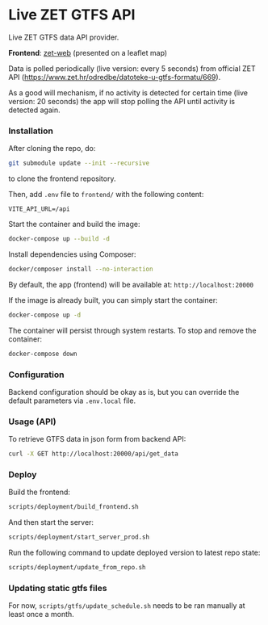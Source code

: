 # Live ZET GTFS API

Live ZET GTFS data API provider.

**Frontend**: [zet-web](https://github.com/MatijaNovosel/zet-web) (presented on a leaflet map)

Data is polled periodically (live version: every 5 seconds) from official ZET API (https://www.zet.hr/odredbe/datoteke-u-gtfs-formatu/669).

As a good will mechanism, if no activity is detected for certain time (live version: 20 seconds) the app will stop polling the API until activity is detected again.

### Installation

After cloning the repo, do:

```bash
git submodule update --init --recursive
```
to clone the frontend repository.

Then, add `.env` file to `frontend/` with the following content:

```env
VITE_API_URL=/api
```

Start the container and build the image:

```bash
docker-compose up --build -d
```

Install dependencies using Composer:

```bash
docker/composer install --no-interaction
```

By default, the app (frontend) will be available at: `http://localhost:20000`

If the image is already built, you can simply start the container:

```bash
docker-compose up -d
```

The container will persist through system restarts.
To stop and remove the container:

```bash
docker-compose down
```

### Configuration

Backend configuration should be okay as is, but you can override the default parameters via `.env.local` file.

### Usage (API)

To retrieve GTFS data in json form from backend API:

```bash
curl -X GET http://localhost:20000/api/get_data
```

### Deploy

Build the frontend:
```bash
scripts/deployment/build_frontend.sh
```

And then start the server:
```bash
scripts/deployment/start_server_prod.sh
```

Run the following command to update deployed version to latest repo state:
```bash
scripts/deployment/update_from_repo.sh
```

### Updating static gtfs files

For now, `scripts/gtfs/update_schedule.sh` needs to be ran manually at least once a month.

